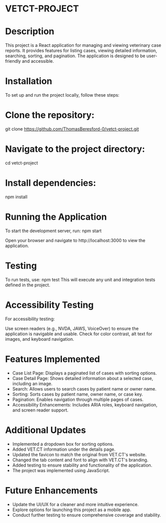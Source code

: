 # VETCT-PROJECT
# Description

This project is a React application for managing and viewing veterinary case reports. It provides features for listing cases, viewing detailed information, searching, sorting, and pagination. The application is designed to be user-friendly and accessible.

# Installation
To set up and run the project locally, follow these steps:

# Clone the repository:
git clone https://github.com/ThomasBeresford-0/vetct-project.git

# Navigate to the project directory:
cd vetct-project

# Install dependencies:
npm install

# Running the Application
To start the development server, run:
npm start

Open your browser and navigate to http://localhost:3000 to view the application.

# Testing
To run tests, use:
npm test
This will execute any unit and integration tests defined in the project.

# Accessibility Testing
For accessibility testing:

Use screen readers (e.g., NVDA, JAWS, VoiceOver) to ensure the application is navigable and usable.
Check for color contrast, alt text for images, and keyboard navigation.

# Features Implemented
- Case List Page: Displays a paginated list of cases with sorting options.
- Case Detail Page: Shows detailed information about a selected case, including an image.
- Search: Allows users to search cases by patient name or owner name.
- Sorting: Sorts cases by patient name, owner name, or case key.
- Pagination: Enables navigation through multiple pages of cases.
- Accessibility Enhancements: Includes ARIA roles, keyboard navigation, and screen reader support.

# Additional Updates
- Implemented a dropdown box for sorting options.
- Added VET.CT information under the details page.
- Updated the favicon to match the original from VET.CT's website.
- Changed the tab content and font to align with VET.CT's branding.
- Added testing to ensure stability and functionality of the application.
- The project was implemented using JavaScript.

# Future Enhancements
- Update the UI/UX for a cleaner and more intuitive experience.
- Explore options for launching this project as a mobile app.
- Conduct further testing to ensure comprehensive coverage and stability.
